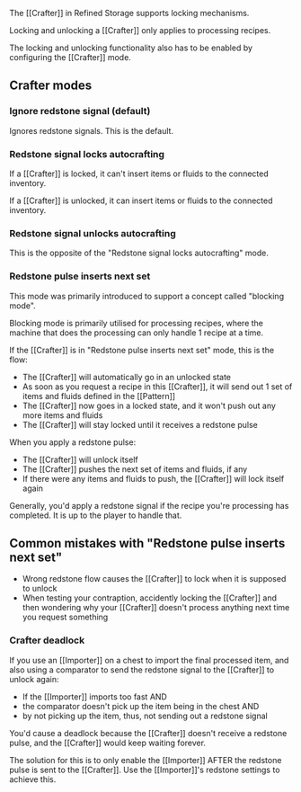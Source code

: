 The [[Crafter]] in Refined Storage supports locking mechanisms.

Locking and unlocking a [[Crafter]] only applies to processing recipes.

The locking and unlocking functionality also has to be enabled by configuring the [[Crafter]] mode.

## Crafter modes

### Ignore redstone signal (default)
Ignores redstone signals. This is the default.

### Redstone signal locks autocrafting
If a [[Crafter]] is locked, it can't insert items or fluids to the connected inventory.

If a [[Crafter]] is unlocked, it can insert items or fluids to the connected inventory.

### Redstone signal unlocks autocrafting
This is the opposite of the "Redstone signal locks autocrafting" mode.

### Redstone pulse inserts next set
This mode was primarily introduced to support a concept called "blocking mode".

Blocking mode is primarily utilised for processing recipes, where the machine that does the processing can only handle 1 recipe at a time.

If the [[Crafter]] is in "Redstone pulse inserts next set" mode, this is the flow:

- The [[Crafter]] will automatically go in an unlocked state
- As soon as you request a recipe in this [[Crafter]], it will send out 1 set of items and fluids defined in the [[Pattern]]
- The [[Crafter]] now goes in a locked state, and it won't push out any more items and fluids
- The [[Crafter]] will stay locked until it receives a redstone pulse

When you apply a redstone pulse:
- The [[Crafter]] will unlock itself
- The [[Crafter]] pushes the next set of items and fluids, if any
- If there were any items and fluids to push, the [[Crafter]] will lock itself again

Generally, you'd apply a redstone signal if the recipe you're processing has completed. It is up to the player to handle that.

## Common mistakes with "Redstone pulse inserts next set"
- Wrong redstone flow causes the [[Crafter]] to lock when it is supposed to unlock
- When testing your contraption, accidently locking the [[Crafter]] and then wondering why your [[Crafter]] doesn't process anything next time you request something

### Crafter deadlock
If you use an [[Importer]] on a chest to import the final processed item, and also using a comparator to send the redstone signal to the [[Crafter]] to unlock again:
- If the [[Importer]] imports too fast AND
- the comparator doesn't pick up the item being in the chest AND
- by not picking up the item, thus, not sending out a redstone signal

You'd cause a deadlock because the [[Crafter]] doesn't receive a redstone pulse, and the [[Crafter]] would keep waiting forever.

The solution for this is to only enable the [[Importer]] AFTER the redstone pulse is sent to the [[Crafter]]. Use the [[Importer]]'s redstone settings to achieve this.